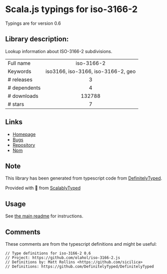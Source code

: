 
# Scala.js typings for iso-3166-2

Typings are for version 0.6

## Library description:
Lookup information about ISO-3166-2 subdivisions.

|                    |                 |
| ------------------ | :-------------: |
| Full name          | iso-3166-2 |
| Keywords           | iso3166, iso-3166, iso-3166-2, geo |
| # releases         | 3 |
| # dependents       | 4 |
| # downloads        | 132788 |
| # stars            | 7 |

## Links
- [Homepage](https://github.com/olahol/iso-3166-2.js#readme)
- [Bugs](https://github.com/olahol/iso-3166-2.js/issues)
- [Repository](https://github.com/olahol/iso-3166-2.js)
- [Npm](https://www.npmjs.com/package/iso-3166-2)
    


## Note
This library has been generated from typescript code from [DefinitelyTyped](https://definitelytyped.org).

Provided with :purple_heart: from [ScalablyTyped](https://github.com/oyvindberg/ScalablyTyped)

## Usage
See [the main readme](../../readme.md) for instructions.

## Comments

These comments are from the typescript definitions and might be useful:
```
// Type definitions for iso-3166-2 0.6
// Project: https://github.com/olahol/iso-3166-2.js
// Definitions by: Matt Rollins <https://github.com/sicilica>
// Definitions: https://github.com/DefinitelyTyped/DefinitelyTyped

```

